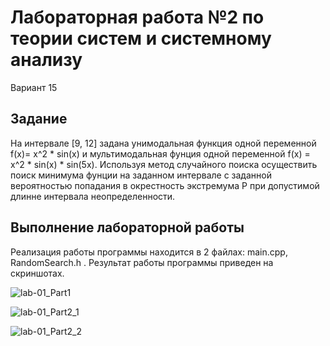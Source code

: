 # Лабораторная работа №2 по теории систем и системному анализу

Вариант 15

## Задание

На интервале [9, 12] задана унимодальная функция одной переменной f(x)= x^2 * sin(x) и мультимодальная фунция одной переменной f(x) = x^2 * sin(x) * sin(5x).
Используя метод случайного поиска осуществить поиск минимума фунции на заданном интервале с заданной вероятностью попадания в окрестность экстремума P при 
допустимой длинне интервала неопределенности.

## Выполнение лабораторной работы

Реализация работы программы находится в 2 файлах: main.cpp, RandomSearch.h .
Результат работы программы приведен на скриншотах.

![lab-01_Part1](https://github.com/HvarZ/tsisa_lab02/blob/master/screenshot/screen1.png)

![lab-01_Part2_1](https://github.com/HvarZ/tsisa_lab02/blob/master/screenshot/screen2.png)

![lab-01_Part2_2](https://github.com/HvarZ/tsisa_lab02/blob/master/screenshot/screen3.png)
